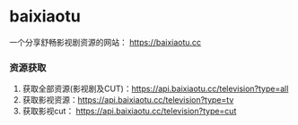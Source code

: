 # baixiaotu

一个分享舒畅影视剧资源的网站： https://baixiaotu.cc

### 资源获取

1. 获取全部资源(影视剧及CUT)：https://api.baixiaotu.cc/television?type=all
2. 获取影视资源：https://api.baixiaotu.cc/television?type=tv
3. 获取影视cut： https://api.baixiaotu.cc/television?type=cut

